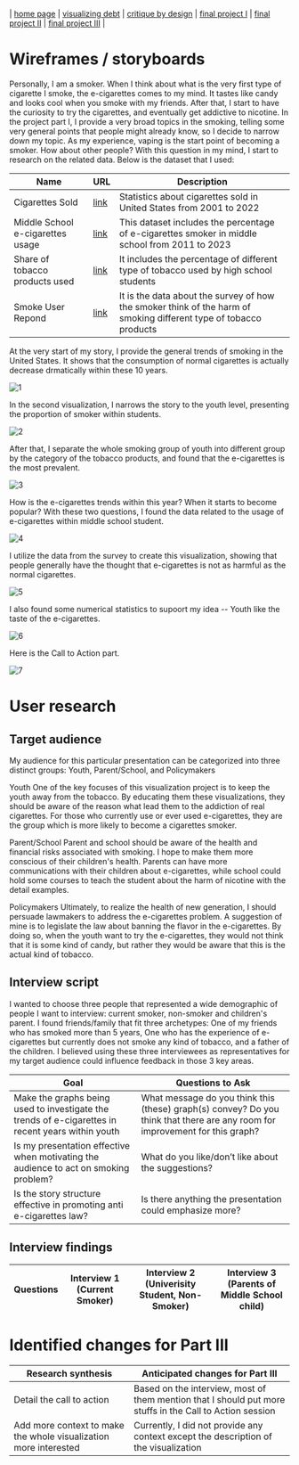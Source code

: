 | [home page](https://hoklam6.github.io/portfolio/) | [visualizing debt](visualizing-government-debt) | [critique by design](critique-by-design) | [final project I](final-project-part-one) | [final project II](final-project-part-two) | [final project III](final-project-part-three) |

# Wireframes / storyboards
Personally, I am a smoker. When I think about what is the very first type of cigarette I smoke, the e-cigarettes comes to my mind. It tastes like candy and looks cool when you smoke with my friends. After that, I start to have the curiosity to try the cigarettes, and eventually get addictive to nicotine. In the project part I, I provide a very broad topics in the smoking, telling some very general points that people might already know, so I decide to narrow down my topic. As my experience, vaping is the start point of becoming a smoker. How about other people? With this question in my mind, I start to research on the related data. Below is the dataset that I used:

| Name | URL | Description |
|------|-----|-------------|
|Cigarettes Sold|[link](https://docs.google.com/spreadsheets/d/1s42eRRonjpBBN7XlQJhDxg5LJsjoObGb/edit?usp=drive_link&ouid=112753444815487657032&rtpof=true&sd=true)|Statistics about cigarettes sold in United States from 2001 to 2022|
|Middle School e-cigarettes usage|[link](https://docs.google.com/spreadsheets/d/1uZGOV5UM3qSqnsVY5G57aJE2Lw-pthvi/edit?usp=drive_link&ouid=112753444815487657032&rtpof=true&sd=true)|This dataset includes the percentage of e-cigarettes smoker in middle school from 2011 to 2023|
|Share of tobacco products used |[link](https://docs.google.com/spreadsheets/d/1CGTRORwrFBm6frXv7KhqkxT3mNB6Ecyf/edit?usp=drive_link&ouid=112753444815487657032&rtpof=true&sd=true)|It includes the percentage of different type of tobacco used by high school students|
|Smoke User Repond|[link](https://docs.google.com/spreadsheets/d/1jc_aXD96xCW-713x9ENtyrriXXkILRuz/edit?usp=drive_link&ouid=112753444815487657032&rtpof=true&sd=true)|It is the data about the survey of how the smoker think of the harm of smoking different type of tobacco products|



At the very start of my story, I provide the general trends of smoking in the United States. It shows that the consumption of normal cigarettes is actually decrease drmatically within these 10 years.

![1](1.png)


In the second visualization, I narrows the story to the youth level, presenting the proportion of smoker within students.

![2](2.png)


After that, I separate the whole smoking group of youth into different group by the category of the tobacco products, and found that the e-cigarettes is the most prevalent.

![3](3.png)


How is the e-cigarettes trends within this year? When it starts to become popular? With these two questions, I found the data related to the usage of e-cigarettes within middle school student.

![4](4.png)


I utilize the data from the survey to create this visualization, showing that people generally have the thought that e-cigarettes is not as harmful as the normal cigarettes.

![5](5.png)


I also found some numerical statistics to supoort my idea -- Youth like the taste of the e-cigarettes.

![6](6.png)


Here is the Call to Action part.

![7](7.png)


# User research 

## Target audience
My audience for this particular presentation can be categorized into three distinct groups: Youth, Parent/School, and Policymakers

Youth
One of the key focuses of this visualization project is to keep the youth away from the tobacco. By educating them these visualizations, they should be aware of the reason what lead them to the addiction of real cigarettes. For those who currently use or ever used e-cigarettes, they are the group which is more likely to become a cigarettes smoker.

Parent/School
Parent and school should be aware of the health and financial risks associated with smoking. I hope to make them more conscious of their children's health. Parents can have more communications with their children about e-cigarettes, while school could hold some courses to teach the student about the harm of nicotine with the detail examples.

Policymakers
Ultimately, to realize the health of new generation, I should persuade lawmakers to address the e-cigarettes problem. A suggestion of mine is to legislate the law about banning the flavor in the e-cigarettes. By doing so, when the youth want to try the e-cigarettes, they would not think that it is some kind of candy, but rather they would be aware that this is the actual kind of tobacco. 


## Interview script
I wanted to choose three people that represented a wide demographic of people I want to interview: current smoker, non-smoker and children's parent. I found friends/family that fit three archetypes: One of my friends who has smoked more than 5 years, One who has the experience of e-cigarettes but currently does not smoke any kind of tobacco, and a father of the children. I believed using these three interviewees as representatives for my target audience could influence feedback in those 3 key areas.


| Goal | Questions to Ask |
|------|------------------|
|Make the graphs being used to investigate the trends of e-cigarettes in recent years within youth|What message do you think this (these) graph(s) convey? Do you think that there are any room for improvement for this graph?|
|Is my presentation effective when motivating the audience to act on smoking problem?| What do you like/don’t like about the suggestions?|
|Is the story structure effective in promoting anti e-cigarettes law?|Is there anything the presentation could emphasize more?|

## Interview findings
| Questions               | Interview 1 (Current Smoker) | Interview 2 (Univerisity Student, Non-Smoker) | Interview 3 (Parents of Middle School child)|
|-------------------------|--------------------------------|-------------|-------------|





# Identified changes for Part III

| Research synthesis                       | Anticipated changes for Part III                                                |
|------------------------------------------|---------------------------------------------------------------------------------|
| Detail the call to action | Based on the interview, most of them mention that I should put more stuffs in the Call to Action session |
|  Add more context to make the whole visualization more interested | Currently, I did not provide any context except the description of the visualization|





